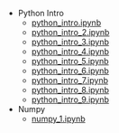 - Python Intro
	- [python_intro.ipynb](../assets/python_intro_1710774425196_0.ipynb)
	- [python_intro_2.ipynb](../assets/python_intro_2_1710774430041_0.ipynb)
	- [python_intro_3.ipynb](../assets/python_intro_3_1710774434245_0.ipynb)
	- [python_intro_4.ipynb](../assets/python_intro_4_1710774438469_0.ipynb)
	- [python_intro_5.ipynb](../assets/python_intro_5_1710774444554_0.ipynb)
	- [python_intro_6.ipynb](../assets/python_intro_6_1710774449221_0.ipynb)
	- [python_intro_7.ipynb](../assets/python_intro_7_1710774453912_0.ipynb)
	- [python_intro_8.ipynb](../assets/python_intro_8_1710774458394_0.ipynb)
	- [python_intro_9.ipynb](../assets/python_intro_9_1710774464803_0.ipynb)
- Numpy
	- [numpy_1.ipynb](../assets/numpy_1_1710774481233_0.ipynb)